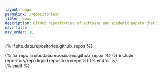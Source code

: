 ```yaml
---
layout: page
permalink: /repositories/
title: repos
description: GitHub repositories of software and academic papers that I have written.
nav: false
nav_order: 10
---
```


{% if site.data.repositories.github_repos %}

<div class="repositories d-flex flex-wrap flex-md-row flex-column justify-content-between align-items-center">
  {% for repo in site.data.repositories.github_repos %}
    {% include repository/repo.liquid repository=repo %}
  {% endfor %}
</div>
{% endif %}
